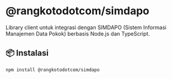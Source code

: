 # @rangkotodotcom/simdapo

Library client untuk integrasi dengan SIMDAPO (Sistem Informasi Manajemen Data Pokok) berbasis Node.js dan TypeScript.

## 📦 Instalasi

```bash
npm install @rangkotodotcom/simdapo
```
